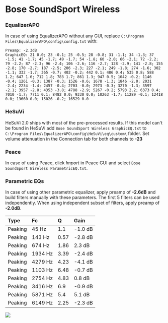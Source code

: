 # Bose SoundSport Wireless

### EqualizerAPO
In case of using EqualizerAPO without any GUI, replace `C:\Program Files\EqualizerAPO\config\config.txt`
with:
```
Preamp: -2.3dB
GraphicEQ: 21 0.0; 23 -0.1; 25 -0.5; 28 -0.8; 31 -1.1; 34 -1.3; 37 -1.5; 41 -1.7; 45 -1.7; 49 -1.7; 54 -1.8; 60 -2.0; 66 -2.1; 72 -2.2; 79 -2.2; 87 -2.3; 96 -2.4; 106 -2.6; 116 -2.7; 128 -2.9; 141 -2.8; 155 -2.8; 170 -2.7; 187 -2.5; 206 -2.3; 227 -2.1; 249 -1.8; 274 -1.6; 302 -1.1; 332 -1.7; 365 -0.7; 402 -0.2; 442 0.1; 486 0.4; 535 0.8; 588 1.2; 647 1.6; 712 1.8; 783 1.7; 861 1.3; 947 0.5; 1042 -0.2; 1146 -0.4; 1261 -0.3; 1387 -0.3; 1526 -0.6; 1678 -1.3; 1846 -2.0; 2031 -2.4; 2234 -1.4; 2457 -0.4; 2703 -0.0; 2973 -0.3; 3270 -1.3; 3597 -2.1; 3957 -2.8; 4353 -3.8; 4788 -2.9; 5267 -0.2; 5793 2.2; 6373 0.4; 7010 -1.7; 7711 0.1; 8482 0.0; 9330 0.0; 10263 -1.7; 11289 -0.1; 12418 0.0; 13660 0.0; 15026 -0.2; 16529 0.0
```

### HeSuVi
HeSuVi 2.0 ships with most of the pre-processed results. If this model can't be found in HeSuVi add
`Bose SoundSport Wireless GraphicEQ.txt` to `C:\Program Files\EqualizerAPO\config\HeSuVi\eq\custom\` folder.
Set volume attenuation in the Connection tab for both channels to **-23**

### Peace
In case of using Peace, click *Import* in Peace GUI and select `Bose SoundSport Wireless ParametricEQ.txt`.

### Parametric EQs
In case of using other parametric equalizer, apply preamp of **-2.6dB** and build filters manually
with these parameters. The first 5 filters can be used independently.
When using independent subset of filters, apply preamp of **-2.0dB**.

| Type    | Fc      |    Q | Gain    |
|:--------|:--------|:-----|:--------|
| Peaking | 45 Hz   | 1.1  | -1.0 dB |
| Peaking | 143 Hz  | 0.57 | -2.8 dB |
| Peaking | 674 Hz  | 1.86 | 2.3 dB  |
| Peaking | 1934 Hz | 3.39 | -2.4 dB |
| Peaking | 4279 Hz | 4.23 | -4.1 dB |
| Peaking | 1103 Hz | 6.48 | -0.7 dB |
| Peaking | 2754 Hz | 4.83 | 0.8 dB  |
| Peaking | 3416 Hz | 6.9  | -0.9 dB |
| Peaking | 5871 Hz | 5.4  | 5.1 dB  |
| Peaking | 6149 Hz | 2.25 | -2.3 dB |

![](https://raw.githubusercontent.com/jaakkopasanen/AutoEq/master/results/rtings/rtings/Bose%20SoundSport%20Wireless/Bose%20SoundSport%20Wireless.png)